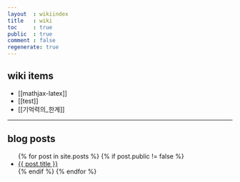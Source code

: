 ```yaml
---
layout  : wikiindex
title   : wiki
toc     : true
public  : true
comment : false
regenerate: true
---
```


## wiki items

* [[mathjax-latex]]
* [[test]]
* [[기억력의_한계]]

---

## blog posts
<div>
    <ul>
{% for post in site.posts %}
    {% if post.public != false %}
        <li>
            <a class="post-link" href="{{ post.url | prepend: site.baseurl }}">
                {{ post.title }}
            </a>
        </li>
    {% endif %}
{% endfor %}
    </ul>
</div>

